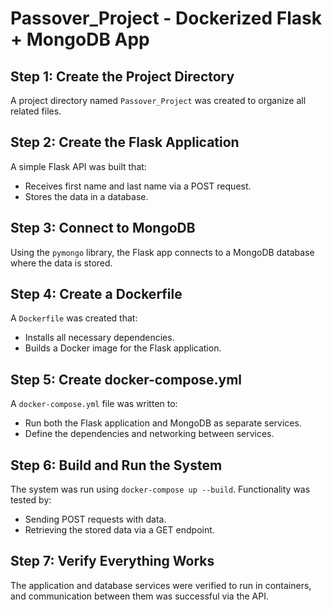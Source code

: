 # Passover_Project - Dockerized Flask + MongoDB App

## Step 1: Create the Project Directory
A project directory named `Passover_Project` was created to organize all related files.

## Step 2: Create the Flask Application
A simple Flask API was built that:
- Receives first name and last name via a POST request.
- Stores the data in a database.

## Step 3: Connect to MongoDB
Using the `pymongo` library, the Flask app connects to a MongoDB database where the data is stored.

## Step 4: Create a Dockerfile
A `Dockerfile` was created that:
- Installs all necessary dependencies.
- Builds a Docker image for the Flask application.

## Step 5: Create docker-compose.yml
A `docker-compose.yml` file was written to:
- Run both the Flask application and MongoDB as separate services.
- Define the dependencies and networking between services.

## Step 6: Build and Run the System
The system was run using `docker-compose up --build`. Functionality was tested by:
- Sending POST requests with data.
- Retrieving the stored data via a GET endpoint.

## Step 7: Verify Everything Works
The application and database services were verified to run in containers, and communication between them was successful via the API.

